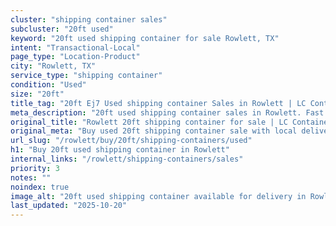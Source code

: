 ```yaml
---
cluster: "shipping container sales"
subcluster: "20ft used"
keyword: "20ft used shipping container for sale Rowlett, TX"
intent: "Transactional-Local"
page_type: "Location-Product"
city: "Rowlett, TX"
service_type: "shipping container"
condition: "Used"
size: "20ft"
title_tag: "20ft Ej7 Used shipping container Sales in Rowlett | LC Container"
meta_description: "20ft used shipping container sales in Rowlett. Fast delivery, competitive pricing. Serving shipping containers area. Quote ID: NRN. Call (214) 524-4168 for your free quote today."
original_title: "Rowlett 20ft shipping container for sale | LC Container"
original_meta: "Buy used 20ft shipping container sale with local delivery in Rowlett, TX. LC Container — local Since 2003. Request a fast quote today."
url_slug: "/rowlett/buy/20ft/shipping-containers/used"
h1: "Buy 20ft used shipping container in Rowlett"
internal_links: "/rowlett/shipping-containers/sales"
priority: 3
notes: ""
noindex: true
image_alt: "20ft used shipping container available for delivery in Rowlett"
last_updated: "2025-10-20"
---
```


<!-- TODO: Add unique city/inventory copy, images, and internal links here. -->
